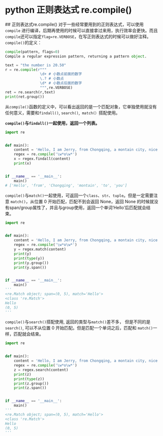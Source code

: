 # python 正则表达式 re.compile()

﻿## 正则表达式re.compile()
对于一些经常要用到的正则表达式，可以使用 `compile` 进行编译，后期再使用的时候可以直接拿过来用，执行效率会更快。而且 `compile`还可以指定`flag=re.VERBOSE`，在写正则表达式的时候可以做好注释。
`compile()`的定义：

```python
compile(pattern, flags=0) 
Compile a regular expression pattern, returning a pattern object.
```
```python
text = "the number is 20.50"
r = re.compile(r"""
                \d+ # 小数点前面的数字
                \.? # 小数点
                \d* # 小数点后面的数字
                """,re.VERBOSE)
ret = re.search(r,text)
print(ret.group())
```

从`compile()`函数的定义中，可以看出返回的是一个匹配对象，它单独使用就没有任何意义，需要和`findall()`, `search()`,` match(）`搭配使用。

**`compile()`与`findall()`一起使用，返回一个列表。**

```python
import re


def main():
    content = 'Hello, I am Jerry, from Chongqing, a montain city, nice to meet you……'
    regex = re.compile('\w*o\w*')
    x = regex.findall(content)
    print(x)


if __name__ == '__main__':
    main()
# ['Hello', 'from', 'Chongqing', 'montain', 'to', 'you']
```
`compile()`与`match()`一起使用，可返回一个`class`、`str`、`tuple`。但是一定需要注意 `match()`，从位置 0 开始匹配，匹配不到会返回 None，返回 None 的时候就没有span/group属性了，并且与group使用，返回一个单词‘Hello’后匹配就会结束。

```python
import re


def main():
    content = 'Hello, I am Jerry, from Chongqing, a montain city, nice to meet you……'
    regex = re.compile('\w*o\w*')
    y = regex.match(content)
    print(y)
    print(type(y))
    print(y.group())
    print(y.span())


if __name__ == '__main__':
    main()
'''
<re.Match object; span=(0, 5), match='Hello'>
<class 're.Match'>
Hello
(0, 5)
'''
```
`compile()`与`search()`搭配使用, 返回的类型与`match()`差不多， 但是不同的是`search()`, 可以不从位置 0 开始匹配。但是匹配一个单词之后，匹配和 `match()`一样，匹配就会结束。

```python
import re


def main():
    content = 'Hello, I am Jerry, from Chongqing, a montain city, nice to meet you……'
    regex = re.compile('\w*o\w*')
    z = regex.search(content)
    print(z)
    print(type(z))
    print(z.group())
    print(z.span())


if __name__ == '__main__':
    main()
'''
<re.Match object; span=(0, 5), match='Hello'>
<class 're.Match'>
Hello
(0, 5)
'''
```